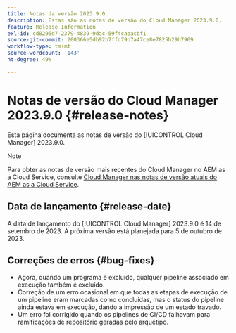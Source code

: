 ```yaml
---
title: Notas da versão 2023.9.0
description: Estas são as notas de versão do Cloud Manager 2023.9.0.
feature: Release Information
exl-id: cd8296d7-2379-4839-9dac-59f4caeacbf1
source-git-commit: 200366e5db92b7ffc79b7a47ce8e7825b29b7969
workflow-type: tm+mt
source-wordcount: '143'
ht-degree: 49%

---
```


# Notas de versão do Cloud Manager 2023.9.0 {#release-notes}

Esta página documenta as notas de versão do [!UICONTROL Cloud Manager] 2023.9.0.

>[!NOTE]
>
>Para obter as notas de versão mais recentes do Cloud Manager no AEM as a Cloud Service, consulte [Cloud Manager nas notas de versão atuais do AEM as a Cloud Service](https://experienceleague.adobe.com/docs/experience-manager-cloud-service/content/implementing/using-cloud-manager/release-notes-cloud-manager/release-notes-cm-current.html?lang=pt-BR).

## Data de lançamento {#release-date}

A data de lançamento do [!UICONTROL Cloud Manager] 2023.9.0 é 14 de setembro de 2023. A próxima versão está planejada para 5 de outubro de 2023.

## Correções de erros {#bug-fixes}

* Agora, quando um programa é excluído, qualquer pipeline associado em execução também é excluído.
* Correção de um erro ocasional em que todas as etapas de execução de um pipeline eram marcadas como concluídas, mas o status do pipeline ainda estava em execução, dando a impressão de um estado travado.
* Um erro foi corrigido quando os pipelines de CI/CD falhavam para ramificações de repositório geradas pelo arquétipo.
